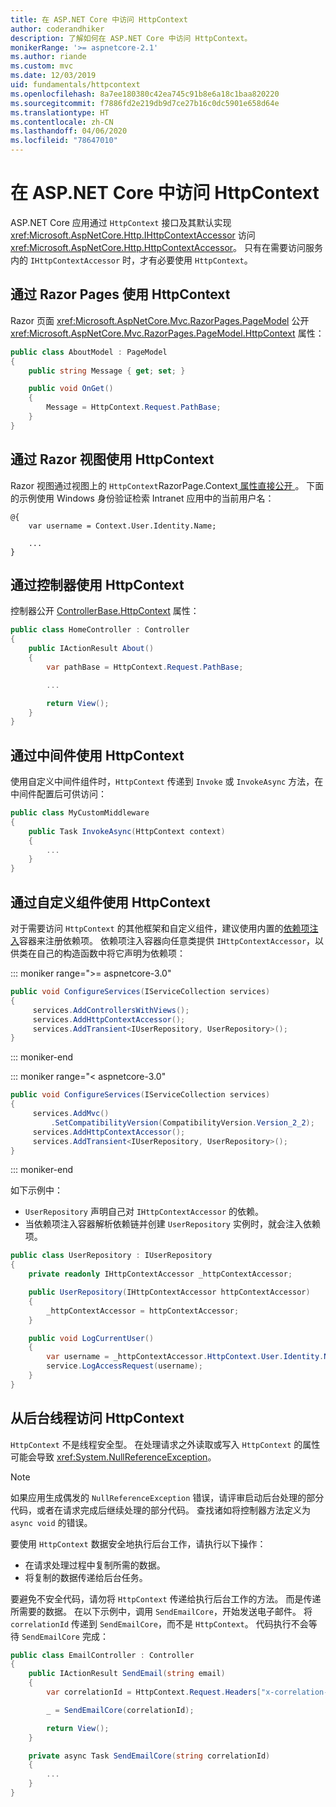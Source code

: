 ```yaml
---
title: 在 ASP.NET Core 中访问 HttpContext
author: coderandhiker
description: 了解如何在 ASP.NET Core 中访问 HttpContext。
monikerRange: '>= aspnetcore-2.1'
ms.author: riande
ms.custom: mvc
ms.date: 12/03/2019
uid: fundamentals/httpcontext
ms.openlocfilehash: 8a7ee180380c42ea745c91b8e6a18c1baa820220
ms.sourcegitcommit: f7886fd2e219db9d7ce27b16c0dc5901e658d64e
ms.translationtype: HT
ms.contentlocale: zh-CN
ms.lasthandoff: 04/06/2020
ms.locfileid: "78647010"
---
```

# <a name="access-httpcontext-in-aspnet-core"></a>在 ASP.NET Core 中访问 HttpContext

ASP.NET Core 应用通过 `HttpContext` 接口及其默认实现 <xref:Microsoft.AspNetCore.Http.IHttpContextAccessor> 访问 <xref:Microsoft.AspNetCore.Http.HttpContextAccessor>。 只有在需要访问服务内的 `IHttpContextAccessor` 时，才有必要使用 `HttpContext`。

## <a name="use-httpcontext-from-razor-pages"></a>通过 Razor Pages 使用 HttpContext

Razor 页面 <xref:Microsoft.AspNetCore.Mvc.RazorPages.PageModel> 公开 <xref:Microsoft.AspNetCore.Mvc.RazorPages.PageModel.HttpContext> 属性：

```csharp
public class AboutModel : PageModel
{
    public string Message { get; set; }

    public void OnGet()
    {
        Message = HttpContext.Request.PathBase;
    }
}
```

## <a name="use-httpcontext-from-a-razor-view"></a>通过 Razor 视图使用 HttpContext

Razor 视图通过视图上的 `HttpContext`RazorPage.Context[ 属性直接公开 ](xref:Microsoft.AspNetCore.Mvc.Razor.RazorPage.Context)。 下面的示例使用 Windows 身份验证检索 Intranet 应用中的当前用户名：

```cshtml
@{
    var username = Context.User.Identity.Name;
    
    ...
}
```

## <a name="use-httpcontext-from-a-controller"></a>通过控制器使用 HttpContext

控制器公开 [ControllerBase.HttpContext](xref:Microsoft.AspNetCore.Mvc.ControllerBase.HttpContext) 属性：

```csharp
public class HomeController : Controller
{
    public IActionResult About()
    {
        var pathBase = HttpContext.Request.PathBase;

        ...

        return View();
    }
}
```

## <a name="use-httpcontext-from-middleware"></a>通过中间件使用 HttpContext

使用自定义中间件组件时，`HttpContext` 传递到 `Invoke` 或 `InvokeAsync` 方法，在中间件配置后可供访问：

```csharp
public class MyCustomMiddleware
{
    public Task InvokeAsync(HttpContext context)
    {
        ...
    }
}
```

## <a name="use-httpcontext-from-custom-components"></a>通过自定义组件使用 HttpContext

对于需要访问 `HttpContext` 的其他框架和自定义组件，建议使用内置的[依赖项注入](xref:fundamentals/dependency-injection)容器来注册依赖项。 依赖项注入容器向任意类提供 `IHttpContextAccessor`，以供类在自己的构造函数中将它声明为依赖项：

::: moniker range=">= aspnetcore-3.0"

```csharp
public void ConfigureServices(IServiceCollection services)
{
     services.AddControllersWithViews();
     services.AddHttpContextAccessor();
     services.AddTransient<IUserRepository, UserRepository>();
}
```

::: moniker-end

::: moniker range="< aspnetcore-3.0"

```csharp
public void ConfigureServices(IServiceCollection services)
{
     services.AddMvc()
         .SetCompatibilityVersion(CompatibilityVersion.Version_2_2);
     services.AddHttpContextAccessor();
     services.AddTransient<IUserRepository, UserRepository>();
}
```

::: moniker-end

如下示例中：

* `UserRepository` 声明自己对 `IHttpContextAccessor` 的依赖。
* 当依赖项注入容器解析依赖链并创建 `UserRepository` 实例时，就会注入依赖项。

```csharp
public class UserRepository : IUserRepository
{
    private readonly IHttpContextAccessor _httpContextAccessor;

    public UserRepository(IHttpContextAccessor httpContextAccessor)
    {
        _httpContextAccessor = httpContextAccessor;
    }

    public void LogCurrentUser()
    {
        var username = _httpContextAccessor.HttpContext.User.Identity.Name;
        service.LogAccessRequest(username);
    }
}
```

## <a name="httpcontext-access-from-a-background-thread"></a>从后台线程访问 HttpContext

`HttpContext` 不是线程安全型。 在处理请求之外读取或写入 `HttpContext` 的属性可能会导致 <xref:System.NullReferenceException>。

> [!NOTE]
> 如果应用生成偶发的 `NullReferenceException` 错误，请评审启动后台处理的部分代码，或者在请求完成后继续处理的部分代码。 查找诸如将控制器方法定义为 `async void` 的错误。

要使用 `HttpContext` 数据安全地执行后台工作，请执行以下操作：

* 在请求处理过程中复制所需的数据。
* 将复制的数据传递给后台任务。

要避免不安全代码，请勿将 `HttpContext` 传递给执行后台工作的方法。 而是传递所需要的数据。 在以下示例中，调用 `SendEmailCore`，开始发送电子邮件。 将 `correlationId` 传递到 `SendEmailCore`，而不是 `HttpContext`。 代码执行不会等待 `SendEmailCore` 完成：

```csharp
public class EmailController : Controller
{
    public IActionResult SendEmail(string email)
    {
        var correlationId = HttpContext.Request.Headers["x-correlation-id"].ToString();

        _ = SendEmailCore(correlationId);

        return View();
    }

    private async Task SendEmailCore(string correlationId)
    {
        ...
    }
}
